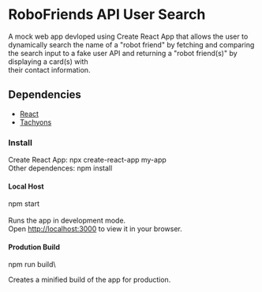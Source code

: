 # RoboFriends API User Search
A mock web app devloped using Create React App that allows the user to dynamically search the name of a "robot friend"
by fetching and comparing the search input to a fake user API and returning a "robot friend(s)" by displaying a card(s) with\
their contact information.

## Dependencies

* [React](https://create-react-app.dev/docs/getting-started/)
* [Tachyons](https://tachyons.io/)

### Install
Create React App: npx create-react-app my-app\
Other dependences: npm install

#### Local Host 
npm start\
\
Runs the app in development mode.\
Open [http://localhost:3000](http://localhost:3000) to view it in your browser.

#### Prodution Build
npm run build\

Creates a minified build of the app for production.
